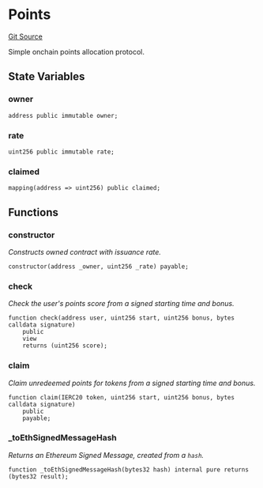 # Points
[Git Source](https://github.com/NaniDAO/accounts/blob/4fa25bf2c7729a2efb0aebee862ab87efef9e09e/src/governance/Points.sol)

Simple onchain points allocation protocol.


## State Variables
### owner

```solidity
address public immutable owner;
```


### rate

```solidity
uint256 public immutable rate;
```


### claimed

```solidity
mapping(address => uint256) public claimed;
```


## Functions
### constructor

*Constructs owned contract with issuance rate.*


```solidity
constructor(address _owner, uint256 _rate) payable;
```

### check

*Check the user's points score from a signed starting time and bonus.*


```solidity
function check(address user, uint256 start, uint256 bonus, bytes calldata signature)
    public
    view
    returns (uint256 score);
```

### claim

*Claim unredeemed points for tokens from a signed starting time and bonus.*


```solidity
function claim(IERC20 token, uint256 start, uint256 bonus, bytes calldata signature)
    public
    payable;
```

### _toEthSignedMessageHash

*Returns an Ethereum Signed Message, created from a `hash`.*


```solidity
function _toEthSignedMessageHash(bytes32 hash) internal pure returns (bytes32 result);
```

